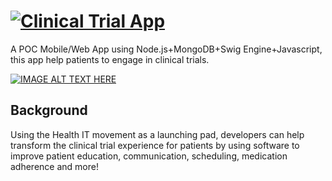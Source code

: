 # [![Clinical Trial App](https://raw.github.com/matiasurbano/clinical/master/docs/presentacion/logo.png)](http://clinical.jit.su/)

A POC Mobile/Web App using Node.js+MongoDB+Swig Engine+Javascript, this app help patients to engage in clinical trials.

[![IMAGE ALT TEXT HERE](http://img.youtube.com/vi/Lk779dlVrsw/hqdefault.jpg)](https://www.youtube.com/watch?v=Lk779dlVrsw)

Background
-----
Using the Health IT movement as a launching pad, developers can help transform the clinical trial experience for patients by using software to improve patient education, communication, scheduling, medication adherence and more! 

 
